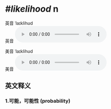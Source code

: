 # ***\#likelihood*** n
英音 ˈlaɪklihʊd  
英音
<audio src="./media/likelihood1_AAC.aac" controls="controls"></audio>

美音 ˈlaɪklihʊd  
美音
<audio src="./media/likelihood2_AAC.aac" controls="controls"></audio>



  

英文释义
---
### 1.**可能，可能性 (probability)**  


